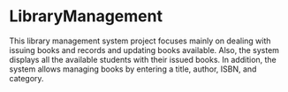 # LibraryManagement
This library management system project focuses mainly on dealing with issuing books and records and updating books available. Also, the system displays all the available students with their issued books. In addition, the system allows managing books by entering a title, author, ISBN, and category.

